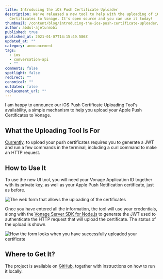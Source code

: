 ```yaml
---
title: Introducing the iOS Push Certificate Uploader
description: We've released a new tool to help with the uploading of iOS Push
  Certificates to Vonage. It's open source and you can use it today!
thumbnail: /content/blog/introducing-the-ios-push-certificate-uploader/blog_ios_push_certificate.png
author: abdul-ajetunmobi
published: true
published_at: 2021-01-07T14:15:49.586Z
updated_at: ""
category: announcement
tags:
  - ios
  - conversation-api
  - ""
comments: false
spotlight: false
redirect: ""
canonical: ""
outdated: false
replacement_url: ""
---
```

I am happy to announce our iOS Push Certificate Uploading Tool's availability, a simple mechanism to help you upload your Apple Push Certificates to Vonage.

## What the Uploading Tool Is For

[Currently](https://developer.nexmo.com/client-sdk/setup/set-up-push-notifications/ios#upload-your-certificate), to upload your push certificates requires you to generate a JWT and run a few commands in the terminal, including a curl command to make an HTTP request.

## How to Use It

To use the new UI tool, you will need your Vonage Application ID together with its private key, as well as your Apple Push Notification certificate, just as before.

![The web form that allows the uploading of the certificates](/content/blog/introducing-the-ios-push-certificate-uploader/app.png)

Once you have entered all the information, the tool will use your credentials, along with the [Vonage Server SDK for Node.js](https://github.com/vonage/vonage-node-sdk) to generate the JWT used to authenticate the HTTP request that will upload the certificate. The status of the upload is shown.

![How the form looks when you have successfully uploaded your certificate](/content/blog/introducing-the-ios-push-certificate-uploader/successfulapp.png)

## Where to Get It?

The project is available on [GitHub](https://github.com/nexmo-community/ios-push-uploader), together with instructions on how to run it locally.